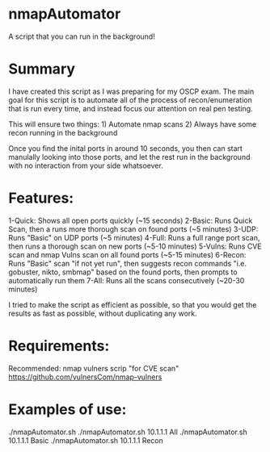 # nmapAutomator
A script that you can run in the background!


# Summary
I have created this script as I was preparing for my OSCP exam.
The main goal for this script is to automate all of the process of recon/enumeration that is run every time, and instead focus our attention on real pen testing.

This will ensure two things:
	1) Automate nmap scans
	2) Always have some recon running in the background

Once you find the inital ports in around 10 seconds, you then can start manulally looking into those ports, and let the rest run in the background with no interaction from your side whatsoever.


# Features:
1-Quick:	Shows all open ports quickly (~15 seconds)
2-Basic:	Runs Quick Scan, then a runs more thorough scan on found ports (~5 minutes)
3-UDP:	  Runs "Basic" on UDP ports (~5 minutes)
4-Full: 	Runs a full range port scan, then runs a thorough scan on new ports (~5-10 minutes)
5-Vulns:	Runs CVE scan and nmap Vulns scan on all found ports (~5-15 minutes)
6-Recon:	Runs "Basic" scan "if not yet run", then suggests recon commands "i.e. gobuster, nikto, smbmap" based on the found ports, then prompts to automatically run them
7-All:  	Runs all the scans consecutively (~20-30 minutes)

I tried to make the script as efficient as possible, so that you would get the results as fast as possible, without duplicating any work.


# Requirements:
Recommended: nmap vulners scrip "for CVE scan"
https://github.com/vulnersCom/nmap-vulners


# Examples of use:
./nmapAutomator.sh <TARGET-IP> <TYPE>
./nmapAutomator.sh 10.1.1.1 All
./nmapAutomator.sh 10.1.1.1 Basic
./nmapAutomator.sh 10.1.1.1 Recon
  
